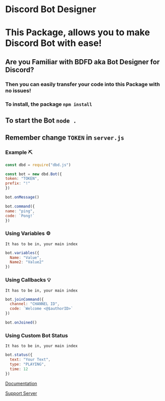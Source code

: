 # Discord Bot Designer

# This Package, allows you to make Discord Bot with ease!
## Are you Familiar with BDFD aka Bot Designer for Discord?
### Then you can easily transfer your code into this Package with no issues!
### To install, the package `npm install`
## To start the Bot `node .`
## Remember change `TOKEN` in `server.js`

### Example ⛏

```js
const dbd = require("dbd.js")

const bot = new dbd.Bot({
token: "TOKEN", 
prefix: "!" 
})

bot.onMessage()

bot.command({
name: "ping", 
code: `Pong!` 
})

```

### Using Variables ⚙️ 

`It has to be in, your main index`

```js
bot.variables({
  Name: "Value",
  Name2: "Value2"
})

```

### Using Callbacks 💡 
`It has to be in, your main index`

```js
bot.joinCommand({
  channel: "CHANNEL ID",
  code: `Welcome <@$authorID>`
})

bot.onJoined()

```

### Using Custom Bot Status 
`It has to be in, your main index`

```js
bot.status({
  text: "Your Text",
  type: "PLAYING",
  time: 12
})
```


[Documentation](https://dbd.leref.ga)

[Support Server](https://discord.gg/4rrUsuMmCU)
